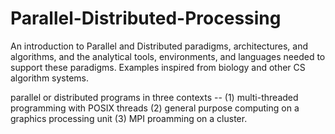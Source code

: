 # Parallel-Distributed-Processing
An introduction to Parallel and Distributed paradigms, architectures, and algorithms, and the analytical tools, environments, and languages needed to support these paradigms. Examples inspired from biology and other CS algorithm systems. 

parallel or distributed programs in three contexts -- 
(1) multi-threaded programming with POSIX threads 
(2) general purpose computing on a graphics processing unit 
(3) MPI proamming on a cluster.

